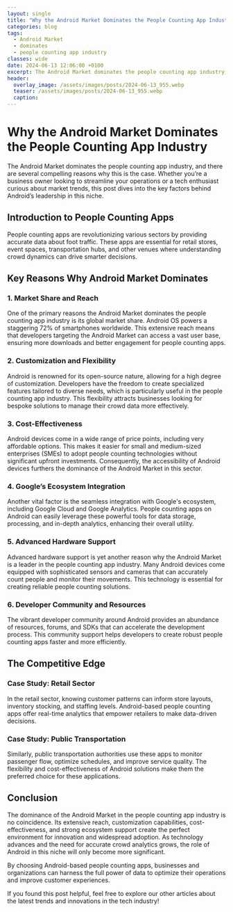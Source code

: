 ```yaml
---
layout: single
title: "Why the Android Market Dominates the People Counting App Industry"
categories: blog
tags:
  - Android Market
  - dominates
  - people counting app industry
classes: wide
date: 2024-06-13 12:06:00 +0100
excerpt: The Android Market dominates the people counting app industry, and there are several compelling reasons why this is the case. Whether you’re a business owne...
header:
  overlay_image: /assets/images/posts/2024-06-13_955.webp
  teaser: /assets/images/posts/2024-06-13_955.webp
  caption: 
---
```

  
# Why the Android Market Dominates the People Counting App Industry

The Android Market dominates the people counting app industry, and there are several compelling reasons why this is the case. Whether you’re a business owner looking to streamline your operations or a tech enthusiast curious about market trends, this post dives into the key factors behind Android’s leadership in this niche.

## Introduction to People Counting Apps

People counting apps are revolutionizing various sectors by providing accurate data about foot traffic. These apps are essential for retail stores, event spaces, transportation hubs, and other venues where understanding crowd dynamics can drive smarter decisions.

## Key Reasons Why Android Market Dominates

### 1. **Market Share and Reach**

One of the primary reasons the Android Market dominates the people counting app industry is its global market share. Android OS powers a staggering 72% of smartphones worldwide. This extensive reach means that developers targeting the Android Market can access a vast user base, ensuring more downloads and better engagement for people counting apps.

### 2. **Customization and Flexibility**

Android is renowned for its open-source nature, allowing for a high degree of customization. Developers have the freedom to create specialized features tailored to diverse needs, which is particularly useful in the people counting app industry. This flexibility attracts businesses looking for bespoke solutions to manage their crowd data more effectively.

### 3. **Cost-Effectiveness**

Android devices come in a wide range of price points, including very affordable options. This makes it easier for small and medium-sized enterprises (SMEs) to adopt people counting technologies without significant upfront investments. Consequently, the accessibility of Android devices furthers the dominance of the Android Market in this sector.

### 4. **Google’s Ecosystem Integration**

Another vital factor is the seamless integration with Google's ecosystem, including Google Cloud and Google Analytics. People counting apps on Android can easily leverage these powerful tools for data storage, processing, and in-depth analytics, enhancing their overall utility.

### 5. **Advanced Hardware Support**

Advanced hardware support is yet another reason why the Android Market is a leader in the people counting app industry. Many Android devices come equipped with sophisticated sensors and cameras that can accurately count people and monitor their movements. This technology is essential for creating reliable people counting solutions.

### 6. **Developer Community and Resources**

The vibrant developer community around Android provides an abundance of resources, forums, and SDKs that can accelerate the development process. This community support helps developers to create robust people counting apps faster and more efficiently.

## The Competitive Edge

### **Case Study: Retail Sector**
In the retail sector, knowing customer patterns can inform store layouts, inventory stocking, and staffing levels. Android-based people counting apps offer real-time analytics that empower retailers to make data-driven decisions.

### **Case Study: Public Transportation**
Similarly, public transportation authorities use these apps to monitor passenger flow, optimize schedules, and improve service quality. The flexibility and cost-effectiveness of Android solutions make them the preferred choice for these applications.

## Conclusion

The dominance of the Android Market in the people counting app industry is no coincidence. Its extensive reach, customization capabilities, cost-effectiveness, and strong ecosystem support create the perfect environment for innovation and widespread adoption. As technology advances and the need for accurate crowd analytics grows, the role of Android in this niche will only become more significant.

By choosing Android-based people counting apps, businesses and organizations can harness the full power of data to optimize their operations and improve customer experiences.

If you found this post helpful, feel free to explore our other articles about the latest trends and innovations in the tech industry!